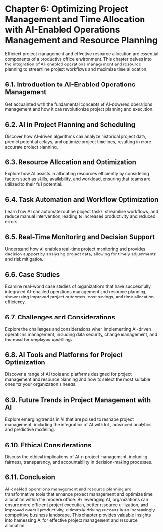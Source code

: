 Chapter 6: Optimizing Project Management and Time Allocation with AI-Enabled Operations Management and Resource Planning
========================================================================================================================

Efficient project management and effective resource allocation are essential components of a productive office environment. This chapter delves into the integration of AI-enabled operations management and resource planning to streamline project workflows and maximize time allocation.

6.1. **Introduction to AI-Enabled Operations Management**
---------------------------------------------------------

Get acquainted with the fundamental concepts of AI-powered operations management and how it can revolutionize project planning and execution.

6.2. **AI in Project Planning and Scheduling**
----------------------------------------------

Discover how AI-driven algorithms can analyze historical project data, predict potential delays, and optimize project timelines, resulting in more accurate project planning.

6.3. **Resource Allocation and Optimization**
---------------------------------------------

Explore how AI assists in allocating resources efficiently by considering factors such as skills, availability, and workload, ensuring that teams are utilized to their full potential.

6.4. **Task Automation and Workflow Optimization**
--------------------------------------------------

Learn how AI can automate routine project tasks, streamline workflows, and reduce manual intervention, leading to increased productivity and reduced errors.

6.5. **Real-Time Monitoring and Decision Support**
--------------------------------------------------

Understand how AI enables real-time project monitoring and provides decision support by analyzing project data, allowing for timely adjustments and risk mitigation.

6.6. **Case Studies**
---------------------

Examine real-world case studies of organizations that have successfully integrated AI-enabled operations management and resource planning, showcasing improved project outcomes, cost savings, and time allocation efficiency.

6.7. **Challenges and Considerations**
--------------------------------------

Explore the challenges and considerations when implementing AI-driven operations management, including data security, change management, and the need for employee upskilling.

6.8. **AI Tools and Platforms for Project Optimization**
--------------------------------------------------------

Discover a range of AI tools and platforms designed for project management and resource planning and how to select the most suitable ones for your organization's needs.

6.9. **Future Trends in Project Management with AI**
----------------------------------------------------

Explore emerging trends in AI that are poised to reshape project management, including the integration of AI with IoT, advanced analytics, and predictive modeling.

6.10. **Ethical Considerations**
--------------------------------

Discuss the ethical implications of AI in project management, including fairness, transparency, and accountability in decision-making processes.

6.11. **Conclusion**
--------------------

AI-enabled operations management and resource planning are transformative tools that enhance project management and optimize time allocation within the modern office. By leveraging AI, organizations can ensure more efficient project execution, better resource utilization, and improved overall productivity, ultimately driving success in an increasingly competitive business landscape. This chapter provides valuable insights into harnessing AI for effective project management and resource allocation.
